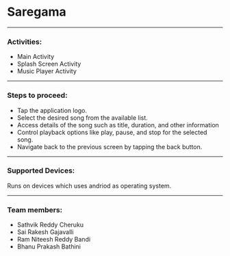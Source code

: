 # Saregama
------
### Activities:
- Main Activity
- Splash Screen Activity
- Music Player Activity
-------

### Steps to proceed:
- Tap the application logo.
- Select the desired song from the available list.
- Access details of the song such as title, duration, and other information
- Control playback options like play, pause, and stop for the selected song.
- Navigate back to the previous screen by tapping the back button.

--------
### Supported Devices:
Runs on devices which uses andriod as operating system.

----------
### Team members:
 - Sathvik Reddy Cheruku
 - Sai Rakesh Gajavalli
 - Ram Niteesh Reddy Bandi
 - Bhanu Prakash Bathini
